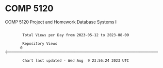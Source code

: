 # COMP 5120
COMP 5120 Project and Homework 
Database Systems I

```

        Total Views per Day from 2023-05-12 to 2023-08-09

        Repository Views
       0 ┼─────────────────────────────────────────────────────────────────────────────────────────

        Chart last updated - Wed Aug  9 23:56:24 2023 UTC
        
```
